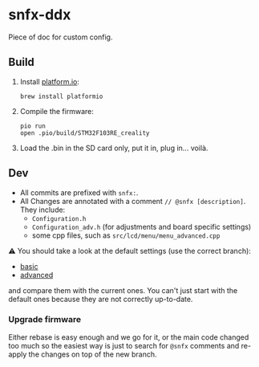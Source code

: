 # snfx-ddx

Piece of doc for custom config.

## Build

1. Install [platform.io](https://platformio.org):
    ```shell
    brew install platformio
    ```
2. Compile the firmware:
    ```shell
    pio run
    open .pio/build/STM32F103RE_creality
    ```
3. Load the .bin in the SD card only, put it in, plug in... voilà.

## Dev

* All commits are prefixed with `snfx:`.
* All Changes are annotated with a comment `// @snfx [description]`. They include:
  * `Configuration.h`
  * `Configuration_adv.h` (for adjustments and board specific settings)
  * some cpp files, such as `src/lcd/menu/menu_advanced.cpp`

⚠️ You should take a look at the default settings (use the correct branch):
* [basic](https://github.com/MarlinFirmware/Configurations/blob/import-2.1.x/config/examples/Creality/Ender-5%20Pro/CrealityV427/Configuration.h)
* [advanced](https://github.com/MarlinFirmware/Configurations/blob/import-2.1.x/config/examples/Creality/Ender-5%20Pro/CrealityV427/Configuration_adv.h)

and compare them with the current ones. You can't just start with the default ones because they are not correctly up-to-date.

### Upgrade firmware

Either rebase is easy enough and we go for it,
or the main code changed too much so the easiest way is just to search for `@snfx` comments
and re-apply the changes on top of the new branch.
